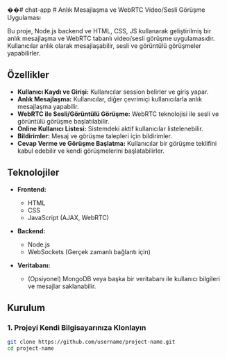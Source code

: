 ��#   c h a t - a p p 
 
 # Anlık Mesajlaşma ve WebRTC Video/Sesli Görüşme Uygulaması

Bu proje, Node.js backend ve HTML, CSS, JS kullanarak geliştirilmiş bir anlık mesajlaşma ve WebRTC tabanlı video/sesli görüşme uygulamasıdır. Kullanıcılar anlık olarak mesajlaşabilir, sesli ve görüntülü görüşmeler yapabilirler.

## Özellikler

- **Kullanıcı Kaydı ve Girişi:** Kullanıcılar session belirler ve giriş yapar.
- **Anlık Mesajlaşma:** Kullanıcılar, diğer çevrimiçi kullanıcılarla anlık mesajlaşma yapabilir.
- **WebRTC ile Sesli/Görüntülü Görüşme:** WebRTC teknolojisi ile sesli ve görüntülü görüşme başlatılabilir.
- **Online Kullanıcı Listesi:** Sistemdeki aktif kullanıcılar listelenebilir.
- **Bildirimler:** Mesaj ve görüşme talepleri için bildirimler.
- **Cevap Verme ve Görüşme Başlatma:** Kullanıcılar bir görüşme teklifini kabul edebilir ve kendi görüşmelerini başlatabilirler.

## Teknolojiler

- **Frontend:**
  - HTML
  - CSS
  - JavaScript (AJAX, WebRTC)
  
- **Backend:**
  - Node.js
  - WebSockets (Gerçek zamanlı bağlantı için)

- **Veritabanı:**
  - (Opsiyonel) MongoDB veya başka bir veritabanı ile kullanıcı bilgileri ve mesajlar saklanabilir.

## Kurulum

### 1. Projeyi Kendi Bilgisayarınıza Klonlayın

```bash
git clone https://github.com/username/project-name.git
cd project-name
